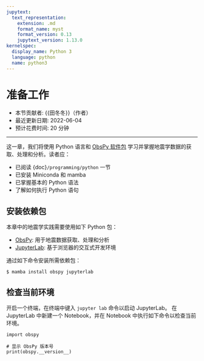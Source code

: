 ```yaml
---
jupytext:
  text_representation:
    extension: .md
    format_name: myst
    format_version: 0.13
    jupytext_version: 1.13.0
kernelspec:
  display_name: Python 3
  language: python
  name: python3
---
```


# 准备工作

- 本节贡献者: {{田冬冬}}（作者）
- 最近更新日期: 2022-06-04
- 预计花费时间: 20 分钟

---

这一章，我们将使用 Python 语言和 [ObsPy 软件包](https://docs.obspy.org/)
学习并掌握地震学数据的获取、处理和分析。读者应：

- 已阅读 {doc}`/programming/python` 一节
- 已安装 Miniconda 和 mamba
- 已掌握基本的 Python 语法
- 了解如何执行 Python 语句

## 安装依赖包

本章中的地震学实践需要使用如下 Python 包：

- [ObsPy](https://docs.obspy.org/): 用于地震数据获取、处理和分析
- [JupyterLab](https://jupyterlab.readthedocs.io/): 基于浏览器的交互式开发环境

通过如下命令安装所需依赖包：

```
$ mamba install obspy jupyterlab
```

## 检查当前环境

开启一个终端，在终端中键入 `jupyter lab` 命令以启动 JupyterLab。
在 JupyterLab 中新建一个 Notebook，并在 Notebook 中执行如下命令以检查当前环境。

```{code-cell} ipython3
import obspy

# 显示 ObsPy 版本号
print(obspy.__version__)
```
